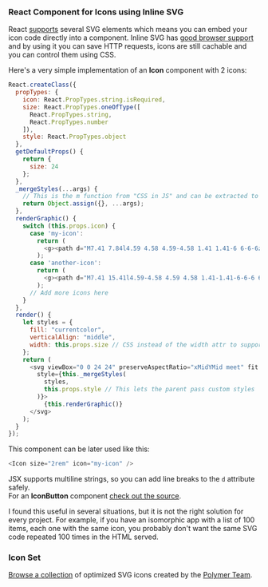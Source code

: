 ### React Component for Icons using Inline SVG

React [supports](http://facebook.github.io/react/docs/tags-and-attributes.html#svg-elements) several SVG elements which means you can embed your icon code directly into a component. Inline SVG has [good browser support](http://caniuse.com/#feat=svg-html5) and by using it you can save HTTP requests, icons are still cachable and you can control them using CSS.

Here's a very simple implementation of an **Icon** component with 2 icons:

```js
React.createClass({
  propTypes: {
    icon: React.PropTypes.string.isRequired,
    size: React.PropTypes.oneOfType([
      React.PropTypes.string,
      React.PropTypes.number
    ]),
    style: React.PropTypes.object
  },
  getDefaultProps() {
    return {
      size: 24
    };
  },
  _mergeStyles(...args) {
    // This is the m function from "CSS in JS" and can be extracted to a mixin
    return Object.assign({}, ...args);
  },
  renderGraphic() {
    switch (this.props.icon) {
      case 'my-icon':
        return (
          <g><path d="M7.41 7.84l4.59 4.58 4.59-4.58 1.41 1.41-6 6-6-6z"/></g>
        );
      case 'another-icon':
        return (
          <g><path d="M7.41 15.41l4.59-4.58 4.59 4.58 1.41-1.41-6-6-6 6z"/></g>
        );
      // Add more icons here
    }
  },
  render() {
    let styles = {
      fill: "currentcolor",
      verticalAlign: "middle",
      width: this.props.size // CSS instead of the width attr to support non-pixel units
    };
    return (
      <svg viewBox="0 0 24 24" preserveAspectRatio="xMidYMid meet" fit
        style={this._mergeStyles(
          styles,
          this.props.style // This lets the parent pass custom styles
        )}>
          {this.renderGraphic()}
      </svg>
    );
  }
});
```

This component can be later used like this:

```js
<Icon size="2rem" icon="my-icon" />
```

JSX supports multiline strings, so you can add line breaks to the `d` attribute safely.  
For an **IconButton** component [check out the source](https://github.com/dmfrancisco/react-icons/blob/master/components/icon-button-component.jsx).

I found this useful in several situations, but it is not the right solution for every project. For example, if you have an isomorphic app with a list of 100 items, each one with the same icon, you probably don't want the same SVG code repeated 100 times in the HTML served.

### Icon Set

[Browse a collection](https://dmfrancisco.github.io/react-icons) of optimized SVG icons created by the [Polymer Team](https://github.com/Polymer/core-icons).

